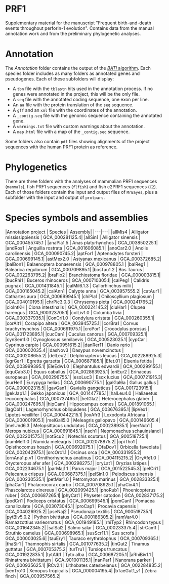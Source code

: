 # PRF1
Supplementary material for the manuscript "Frequent birth-and-death events throughout perforin-1 evolution". Contains data from the manual annotation work and from the preliminary phylogenetic analyses.
# Annotation
The *Annotation* folder contains the output of the [*BATI* algorithm](http://degradome.uniovi.es/downloads.html). Each species folder includes as many folders as annotated genes and pseudogenes. Each of these subfolders will display:

* A `tbn` file with the `tblastn` hits used in the annotation process. If no genes were annotated in the project, this will be the only file.
* A `seq` file with the annotated coding sequence, one exon per line.
* An `aa` file with the protein translation of the `seq` sequence.
* A `gff` and an `xml` file with the coordinates of the annotation.
* A `_contig.seq` file with the genomic sequence containing the annotated gene.
* A `warnings.txt` file with custom warnings about the annotation.
* A `map.html` file with a map of the `_contig.seq` sequence.

Some folders also contain `pdf` files showing alignments of the project sequences with the human PRF1 protein as reference.

# Phylogenetics
There are three folders with the analyses of mammalian PRF1 sequences (`mammals`), fish PRF1 sequences (`flfish`) and fish c2PRF1 sequences (`C2`). Each of those folders contain the input and output files of `MrBayes`, plus a subfolder with the input and output of `protpars`.

# Species symbols and assemblies


|Annotation project | Species | Assembly|
|---|---|
|allMis4 | Alligator mississippiensis | GCA_000281125.4|
|allSin1 | Alligator sinensis | GCA_000455745.1 |
|anaPla1.5 | Anas platyrhynchos | GCA_003850225.1|
|andRos1 | Anguilla rostrata | GCA_001606085.1 |
|anoCar2.0 | Anolis carolinensis | GCA_000090745.2|
|aptFor1 | Aptenodytes forsteri  | GCA_000699145.1|
|astMex2.0 | Astyanax mexicanus | GCA_000372685.2|
|balBon1 | Balaenoptera bonaerensis | GCA_000978805.1 |
|balReg1 | Balearica regulorum | GCA_000709895.1|
|bosTau1.2 | Bos Taurus | GCA_002263795.2|
|braFlo2 | Branchiostoma floridae | GCA_000003815.1|
|bucRhi1 | Buceros rhinoceros | GCA_000710305.1|
|calPeg1 | Calidris pugnax | GCA_001431845.1 |
|calMil6.1.3 | Callorhinchus milii | GCA_000165045.2|
|calAnn1 | Calypte anna  | GCA_003957555.2|
|catAur1 | Cathartes aura | GCA_000699945.1|
|chiPla1 | Chiloscyllium plagiosum | GCA_004010195.1|
|chrPic3.0.3 | Chrysemys picta | GCA_000241765.2|
|cioIntKH | Ciona intestinalis | GCA_000224145.2|
|cluHar1 | Clupea harengus | GCA_900323705.1|
|colLiv1.0 | Columba livia | GCA_000337935.1|
|ConCri1.0 | Condylura cristata | GCA_000260355.1|
|corAlt1 | Corapipo altera  | GCA_003945725.1|
|corBra1 | Corvus brachyrhynchos  | GCA_000691975.1|
|croPor1 | Crocodylus porosus | GCA_001723895.1|
|cucCan1 | Cuculus canorus | GCA_000709325.1|
|cynSem1.0 | Cynoglossus semilaevis | GCA_000523025.1|
|cypCar | Cyprinus carpio | GCA_000951615.2|
|danRer11 | Danio rerio | GCA_000002035.4|
|dasNov3 | Dasypus novemcinctus | GCA_000208655.2|
|delLeu2 | Delphinapterus leucas | GCA_002288925.3|
|egrGar1 | Egretta garzetta | GCA_000687185.1|
|Efet.01 | Eisenia fetida | GCA_003999395.1|
|EleEdw1.0 | Elephantulus edwardii | GCA_000299155.1|
|equCab3.0 | Equus caballus | GCA_002863925.1|
|eriEur2 | Erinaceus europaeus | GCA_000296755.1|
|esoLuc3 | Esox lucius | GCA_000721915.3|
|eurHel1 | Eurypyga helias  | GCA_000690775.1 |
|galGal6a | Gallus gallus | GCA_000002315.5|
|gavGan1 | Gavialis gangeticus | GCA_001723915.1|
|gekJap1.1 | Gekko japonicus | GCA_001447785.1|
|halLeu4.0 | Haliaeetus leucocephalus  | GCA_000737465.1|
|hetGla2 | Heterocephalus glaber  | GCA_000247695.1|
|hipCam1 | Hippocampus comes | GCA_001891065.1|
|lagObl1 | Lagenorhynchus obliquidens | GCA_003676395.1|
|lipVex1 | Lipotes vexillifer  | GCA_000442215.1|
|loxAfr3 | Loxodonta Africana | GCA_000001905.1|
|melGall5.0 | Meleagris gallopavo | GCA_000146605.4|
|melUnd6.3 | Melopsittacus undulatus | GCA_000238935.1|
|merNub1 | Merops nubicus | GCA_000691845.1|
|nsch1 | Neomonachus schauinslandi | GCA_002201575.1|
|notScu2 | Notechis scutatus | GCA_900518725.1|
|numMel1.0 | Numida meleagris  | GCA_002078875.2|
|opiTho1 | Opisthocomus hoazin | GCA_000692075.1 |
|OfaDov1 | Orbicella faveolata | GCA_002042975.1|
|orcOrc1.1 | Orcinus orca  | GCA_000331955.2|
|ornAna1.p.v1 | Ornithorhynchus anatinus | GCA_004115215.2|
|OryAfe1.0 | Orycteropus afer afer | GCA_000298275.1|
|oryLat1 | Oryzias latipes | GCA_002234675.1 |
|parMaj1.1 | Parus major | GCA_001522545.3|
|pelCri1 | Pelecanus crispus | GCA_000687375.1|
|pelSin1.0 | Pelodiscus sinensis | GCA_000230535.1|
|petMar1.0 | Petromyzon marinus | GCA_002833325.1|
|phaCar1 | Phalacrocorax carbo | GCA_000708925.1|
|phaCin4.1 | Phascolarctos cinereus | GCA_002099425.1|
|phoRub1 | Phoenicopterus ruber | GCA_000687265.1|
|phyCat1 | Physeter catodon | GCA_002837175.2|
|podCri1 | Podiceps cristatus | GCA_000699545.1|
|pomCan1 | Pomacea canaliculate | GCA_003073045.1|
|proCap1 | Procavia capensis | GCA_004026925.2|
|pseNaj2 | Pseudonaja textilis | GCA_900518735.1|
|pytBiv5.0.2 | Python bivittatus | GCA_000186305.2|
|ramVar4.0 | Ramazzottius varieornatus | GCA_001949185.1|
|rhiTyp2 | Rhincodon typus | GCA_001642345.2|
|salSal2 | Salmo salar | GCA_000233375.4|
|strCam1 | Struthio camelus | GCA_000698965.1|
|susScr11.1 | Sus scrofa | GCA_000003025.6|
|tauEry1 | Tauraco erythrolophus | GCA_000709365.1|
|thaSir1 | Thamnophis sirtalis | GCA_001077635.2|
|tinGut2 | Tinamus guttatus | GCA_000705375.2|
|turTru1 | Tursiops truncatus | GCA_001922835.1|
|tytAlb1 | Tyto alba  | GCA_000687205.1|
|aRhiBiv1.1 | Rhinatrema bivittatum | GCA_901001135.1|
|nanPar1 | Nanorana parkeri | GCA_000935625.1|
|RCv2.1 | Lithobates catesbeianus | GCA_002284835.2|
|xenTro10 | Xenopus tropicalis | GCA_000004195.4|
|bTaeGut1_v1 | Zebra finch | GCA_003957565.2|
